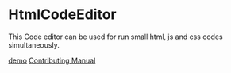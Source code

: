 # HtmlCodeEditor
  This Code editor can be used for run small html, js and css codes simultaneously.

[demo](https://whoami-shubham.github.io/HtmlCodeEditor/)
[Contributing Manual](https://github.com/whoami-shubham/HtmlCodeEditor/blob/master/CODE_OF_CONDUCT.md)
